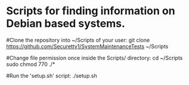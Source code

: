 # Scripts for finding information on Debian based systems.

#Clone the repository into ~/Scripts of your user:
git clone https://github.com/Securetty1/SystemMaintenanceTests ~/Scripts

#Change file permission once inside the Scripts/ directory:
cd ~/Scripts
sudo chmod 770 ./*

#Run the 'setup.sh' script:
./setup.sh
